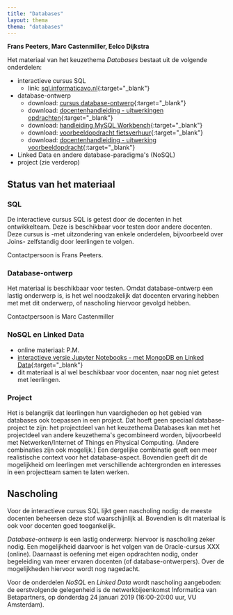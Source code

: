 ```yaml
---
title: "Databases"
layout: thema
thema: "databases"
---
```


**Frans Peeters, Marc Castenmiller, Eelco Dijkstra**

Het materiaal van het keuzethema *Databases* bestaat uit de volgende onderdelen:

* interactieve cursus SQL
    * link: [sql.informaticavo.nl](https://sql.informaticavo.nl){:target="_blank"}
* database-ontwerp
    * download: [cursus database-ontwerp](databases/cursus-databasedesign-versie-5.pdf){:target="_blank"}
    * download: [docentenhandleiding - uitwerkingen opdrachten](databases/uitwerkingen-cursus-databasedesign-versie-4.pdf){:target="_blank"}
    * download: [handleiding MySQL Workbench](databases/mysqlworkbench-versie-2.pdf){:target="_blank"}
    * download: [voorbeeldopdracht fietsverhuur](databases/practicum-fietsverhuur-versie-2.pdf){:target="_blank"}
    * download: [docentenhandleiding - uitwerking voorbeeldopdracht](databases/implementatie-van-fietsverhuur-versie-4.pdf){:target="_blank"}
* Linked Data en andere database-paradigma's (NoSQL)
* project (zie verderop)

## Status van het materiaal

### SQL

De interactieve cursus SQL is getest door de docenten in het ontwikkelteam.
Deze is beschikbaar voor testen door andere docenten.
Deze cursus is -met uitzondering van enkele onderdelen, bijvoorbeeld over Joins- zelfstandig door leerlingen te volgen.

Contactpersoon is Frans Peeters.

### Database-ontwerp

Het materiaal is beschikbaar voor testen.
Omdat database-ontwerp een lastig onderwerp is, is het wel noodzakelijk dat docenten ervaring hebben met met dit onderwerp,
of nascholing hiervoor gevolgd hebben.

Contactpersoon is Marc Castenmiller

### NoSQL en Linked Data

* online materiaal: P.M.
* [interactieve versie Jupyter Notebooks - met MongoDB en Linked Data](https://db.infvo.nl:8000){:target="_blank"}
* dit materiaal is al wel beschikbaar voor docenten, naar nog niet getest met leerlingen.

### Project

Het is belangrijk dat leerlingen hun vaardigheden op het gebied van databases ook toepassen in een project.
Dat hoeft geen speciaal database-project te zijn:
het projectdeel van het keuzethema Databases kan met het projectdeel van andere keuzethema's gecombineerd worden,
bijvoorbeeld met Netwerken/Internet of Things en Physical Computing.
(Andere combinaties zijn ook mogelijk.)
Een dergelijke combinatie geeft een meer realistische context voor het database-aspect.
Bovendien geeft dit de mogelijkheid om  leerlingen met verschillende achtergronden en interesses in een projectteam samen te laten werken.



## Nascholing

Voor de interactieve cursus SQL lijkt geen nascholing nodig:
de meeste docenten beheersen deze stof waarschijnlijk al.
Bovendien is dit materiaal is ook voor docenten goed toegankelijk.

*Database-ontwerp* is een lastig onderwerp:
hiervoor is nascholing zeker nodig.
Een mogelijkheid daarvoor is het volgen van de Oracle-cursus XXX (online).
Daarnaast is oefening met eigen opdrachten nodig, onder begeleiding van meer ervaren docenten (of database-ontwerpers).
Over de mogelijkheden hiervoor wordt nog nagedacht.

Voor de onderdelen *NoSQL* en *Linked Data* wordt nascholing aangeboden:
de eerstvolgende gelegenheid is de netwerkbijeenkomst Informatica van Betapartners,
op donderdag 24 januari 2019 (16:00-20:00 uur, VU Amsterdam).
